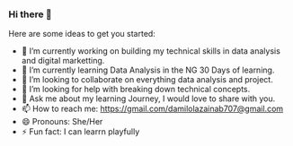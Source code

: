 ### Hi there 👋


Here are some ideas to get you started:

- 🔭 I’m currently working on building my technical skills in data analysis and digital marketting.
- 🌱 I’m currently learning Data Analysis in the NG 30 Days of learning.
- 👯 I’m looking to collaborate on everything data analysis and project.
- 🤔 I’m looking for help with breaking down technical concepts.
- 💬 Ask me about my learning Journey, I would love to share with you.
- 📫 How to reach me: https://gmail.com/damilolazainab707@gmail.com
- 😄 Pronouns: She/Her
- ⚡ Fun fact: I can learrn playfully
